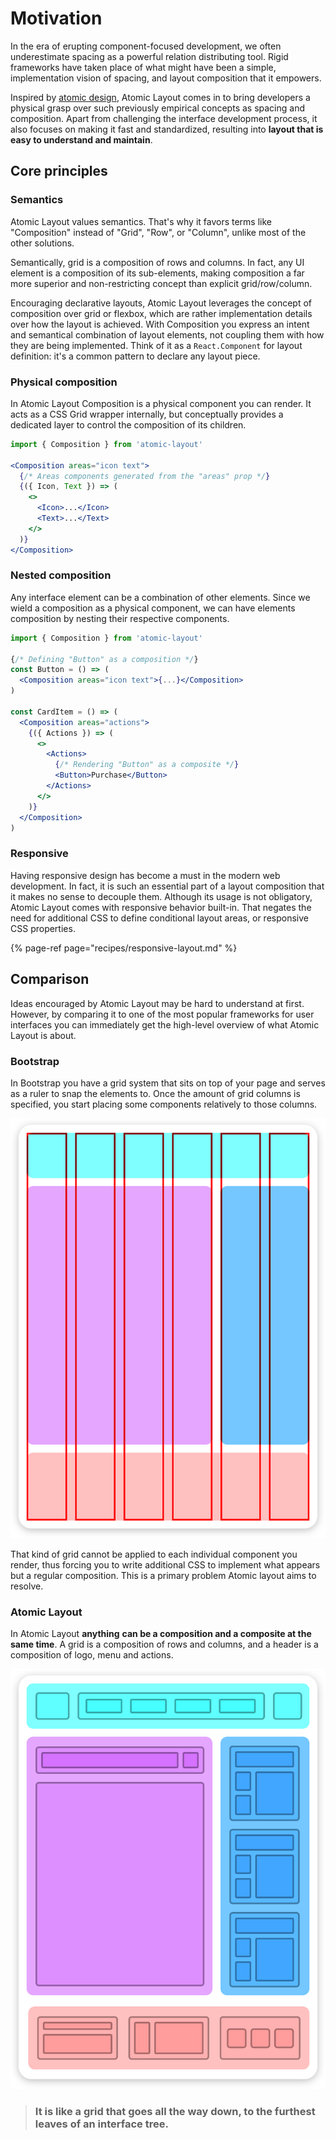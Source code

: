 # Motivation

In the era of erupting component-focused development, we often underestimate spacing as a powerful relation distributing tool. Rigid frameworks have taken place of what might have been a simple, implementation vision of spacing, and layout composition that it empowers.

Inspired by [atomic design](http://bradfrost.com/blog/post/atomic-web-design), Atomic Layout comes in to bring developers a physical grasp over such previously empirical concepts as spacing and composition. Apart from challenging the interface development process, it also focuses on making it fast and standardized, resulting into **layout that is easy to understand and maintain**.

## Core principles

### Semantics

Atomic Layout values semantics. That's why it favors terms like "Composition" instead of "Grid", "Row", or "Column", unlike most of the other solutions.

Semantically, grid is a composition of rows and columns. In fact, any UI element is a composition of its sub-elements, making composition a far more superior and non-restricting concept than explicit grid/row/column.

Encouraging declarative layouts, Atomic Layout leverages the concept of composition over grid or flexbox, which are rather implementation details over how the layout is achieved. With Composition you express an intent and semantical combination of layout elements, not coupling them with how they are being implemented. Think of it as a `React.Component` for layout definition: it's a common pattern to declare any layout piece.

### Physical composition

In Atomic Layout Composition is a physical component you can render. It acts as a CSS Grid wrapper internally, but conceptually provides a dedicated layer to control the composition of its children.

```jsx
import { Composition } from 'atomic-layout'

<Composition areas="icon text">
  {/* Areas components generated from the "areas" prop */}
  {({ Icon, Text }) => (
    <>
      <Icon>...</Icon>
      <Text>...</Text>
    </>
  )}
</Composition>
```

### Nested composition

Any interface element can be a combination of other elements. Since we wield a composition as a physical component, we can have elements composition by nesting their respective components.

```jsx
import { Composition } from 'atomic-layout'

{/* Defining "Button" as a composition */}
const Button = () => (
  <Composition areas="icon text">{...}</Composition>
)

const CardItem = () => (
  <Composition areas="actions">
    {({ Actions }) => (
      <>
        <Actions>
          {/* Rendering "Button" as a composite */}
          <Button>Purchase</Button>
        </Actions>
      </>
    )}
  </Composition>
)
```

### Responsive

Having responsive design has become a must in the modern web development. In fact, it is such an essential part of a layout composition that it makes no sense to decouple them. Although its usage is not obligatory, Atomic Layout comes with responsive behavior built-in. That negates the need for additional CSS to define conditional layout areas, or responsive CSS properties.

{% page-ref page="recipes/responsive-layout.md" %}

## Comparison

Ideas encouraged by Atomic Layout may be hard to understand at first. However, by comparing it to one of the most popular frameworks for user interfaces you can immediately get the high-level overview of what Atomic Layout is about.

### Bootstrap

In Bootstrap you have a grid system that sits on top of your page and serves as a ruler to snap the elements to. Once the amount of grid columns is specified, you start placing some components relatively to those columns.

![Bootstrap grid visualization](.gitbook/assets/bootstrap-grid.png)

That kind of grid cannot be applied to each individual component you render, thus forcing you to write additional CSS to implement what appears but a regular composition. This is a primary problem Atomic layout aims to resolve.

### Atomic Layout

In Atomic Layout **anything** **can be a composition and a composite at the same time**. A grid is a composition of rows and columns, and a header is a composition of logo, menu and actions.

![Atomic Layout composition visualization](.gitbook/assets/atomic-layout%20%281%29.png)

> ### **It is like a grid that goes all the way down, to the furthest leaves of an interface tree.**

